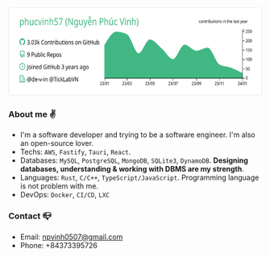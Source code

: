 <div align=center>
  <img height=175 src="https://raw.githubusercontent.com/phucvinh57/phucvinh57/master/profile-summary-card-output/vue/0-profile-details.svg" />
 </div>

### About me :v:
- I'm a software developer and trying to be a software engineer. I'm also an open-source lover.
- Techs: `AWS`, `Fastify`, `Tauri`, `React`.
- Databases: `MySQL`, `PostgreSQL`, `MongoDB`, `SQLite3`, `DynamoDB`. **Designing databases, understanding & working with DBMS are my strength**.
- Languages: `Rust`, `C/C++`, `TypeScript/JavaScript`. Programming language is not problem with me.
- DevOps: `Docker`, `CI/CD`, `LXC`
### Contact :mailbox_closed:
- Email: npvinh0507@gmail.com
- Phone: +84373395726
